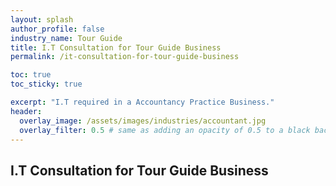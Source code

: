 ```yaml
---
layout: splash 
author_profile: false 
industry_name: Tour Guide
title: I.T Consultation for Tour Guide Business
permalink: /it-consultation-for-tour-guide-business

toc: true
toc_sticky: true

excerpt: "I.T required in a Accountancy Practice Business."
header:
  overlay_image: /assets/images/industries/accountant.jpg
  overlay_filter: 0.5 # same as adding an opacity of 0.5 to a black background
---
```


## I.T Consultation for Tour Guide Business